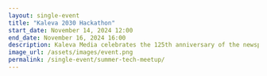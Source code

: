 ```yaml
---
layout: single-event
title: "Kaleva 2030 Hackathon"
start_date: November 14, 2024 12:00
end_date: November 16, 2024 16:00
description: Kaleva Media celebrates the 125th anniversary of the newspaper Kaleva by organizing a hackathon event for university and college students. Gather a team of 3-6 people, sign up and get ready to create something new. Winning team gets a grand prize of 5000€! Travel, accommodation and food are paid for. Enrollment through your own university.
image_url: /assets/images/event.png
permalink: /single-event/summer-tech-meetup/
---
```



